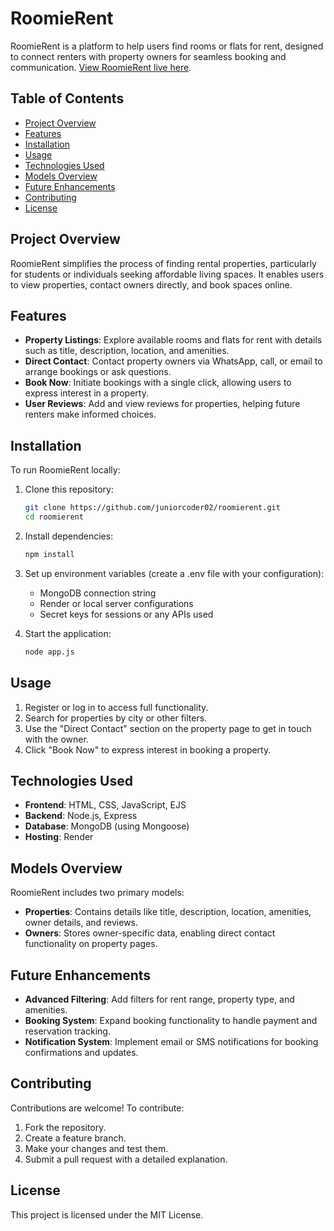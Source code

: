 # RoomieRent

RoomieRent is a platform to help users find rooms or flats for rent, designed to connect renters with property owners for seamless booking and communication. [View RoomieRent live here](https://roomierent.onrender.com).

## Table of Contents

- [Project Overview](#project-overview)
- [Features](#features)
- [Installation](#installation)
- [Usage](#usage)
- [Technologies Used](#technologies-used)
- [Models Overview](#models-overview)
- [Future Enhancements](#future-enhancements)
- [Contributing](#contributing)
- [License](#license)

## Project Overview

RoomieRent simplifies the process of finding rental properties, particularly for students or individuals seeking affordable living spaces. It enables users to view properties, contact owners directly, and book spaces online.

## Features

- **Property Listings**: Explore available rooms and flats for rent with details such as title, description, location, and amenities.
- **Direct Contact**: Contact property owners via WhatsApp, call, or email to arrange bookings or ask questions.
- **Book Now**: Initiate bookings with a single click, allowing users to express interest in a property.
- **User Reviews**: Add and view reviews for properties, helping future renters make informed choices.

## Installation

To run RoomieRent locally:

1. Clone this repository:

   ```bash
   git clone https://github.com/juniorcoder02/roomierent.git
   cd roomierent

   ```

2. Install dependencies:

   ```bash
   npm install

   ```

3. Set up environment variables (create a .env file with your configuration):

   - MongoDB connection string
   - Render or local server configurations
   - Secret keys for sessions or any APIs used

4. Start the application:

   ```bash
   node app.js

   ```

## Usage

1. Register or log in to access full functionality.
2. Search for properties by city or other filters.
3. Use the "Direct Contact" section on the property page to get in touch with the owner.
4. Click "Book Now" to express interest in booking a property.

## Technologies Used

- **Frontend**: HTML, CSS, JavaScript, EJS
- **Backend**: Node.js, Express
- **Database**: MongoDB (using Mongoose)
- **Hosting**: Render

## Models Overview

RoomieRent includes two primary models:

- **Properties**: Contains details like title, description, location, amenities, owner details, and reviews.
- **Owners**: Stores owner-specific data, enabling direct contact functionality on property pages.

## Future Enhancements

- **Advanced Filtering**: Add filters for rent range, property type, and amenities.
- **Booking System**: Expand booking functionality to handle payment and reservation tracking.
- **Notification System**: Implement email or SMS notifications for booking confirmations and updates.

## Contributing

Contributions are welcome! To contribute:

1. Fork the repository.
2. Create a feature branch.
3. Make your changes and test them.
4. Submit a pull request with a detailed explanation.

## License

This project is licensed under the MIT License.
